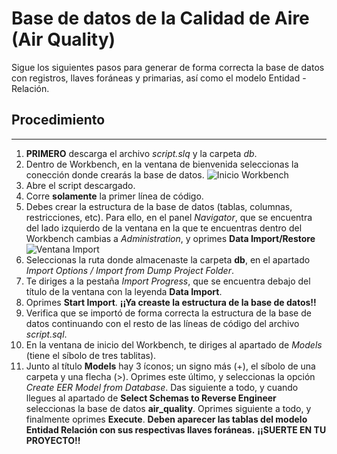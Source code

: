 # Base de datos de la Calidad de Aire (Air Quality)
Sigue los siguientes pasos para generar de forma correcta la base de datos con registros, llaves foráneas y primarias, así como el modelo Entidad - Relación.

## Procedimiento
-----------------------------------------------
1. **PRIMERO** descarga el archivo *script.slq* y la carpeta *db*.
2. Dentro de Workbench, en la ventana de bienvenida seleccionas la conección donde crearás la base de datos.
![Inicio Workbench](https://www.tutorialesprogramacionya.com/mysqlya/temarios/imagentema/foto019.jpg "inicio")
3. Abre el script descargado.
3. Corre **solamente** la primer línea de código.
3. Debes crear la estructura de la base de datos (tablas, columnas, restricciones, etc). Para ello, en el panel *Navigator*, que se encuentra del lado izquierdo de la ventana en la que te encuentras dentro del Workbench cambias a *Administration*, y oprimes **Data Import/Restore**
![Ventana Import](https://i.stack.imgur.com/kG13J.png "ventana")
4. Seleccionas la ruta donde almacenaste la carpeta **db**, en el apartado *Import Options / Import from Dump Project Folder*.
5. Te diriges a la pestaña *Import Progress*, que se encuentra debajo del título de la ventana con la leyenda **Data Import**.
6. Oprimes **Start Import**.
**¡¡Ya creaste la estructura de la base de datos!!**
7. Verifica que se importó de forma correcta la estructura de la base de datos continuando con el resto de las líneas de código del archivo *script.sql*.
8. En la ventana de inicio del Workbench, te diriges al apartado de *Models* (tiene el síbolo de tres tablitas).
9. Junto al título **Models** hay 3 íconos; un signo más (+), el síbolo de una carpeta y una flecha (>). Oprimes este último, y seleccionas la opción *Create EER Model from Database*. Das siguiente a todo, y cuando llegues al apartado de **Select Schemas to Reverse Engineer** seleccionas la base de datos **air_quality**. Oprimes siguiente a todo, y finalmente oprimes **Execute**.
**Deben aparecer las tablas del modelo Entidad Relación con sus respectivas llaves foráneas.**
**¡¡SUERTE EN TU PROYECTO!!**
